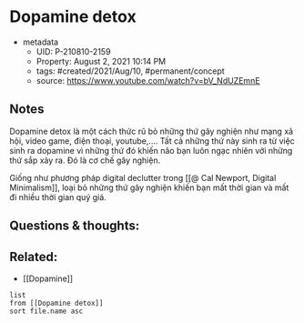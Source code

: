 ---
---

# Dopamine detox

- metadata
	- UID: P-210810-2159
	- Property: August 2, 2021 10:14 PM
	- tags: #created/2021/Aug/10, #permanent/concept 
	- source: https://www.youtube.com/watch?v=bV_NdUZEmnE

## Notes
Dopamine detox là một cách thức rũ bỏ những thứ gây nghiện như mạng xã hội, video game, điện thoại, youtube,.... Tất cả những thứ này sinh ra từ việc sinh ra dopamine vì những thứ đó khiến não bạn luôn ngạc nhiên với những thứ sắp xảy ra. Đó là cơ chế gây nghiện.

Giống như phương pháp digital declutter trong [[@ Cal Newport, Digital Minimalism]], loại bỏ những thứ gây nghiện khiến bạn mất thời gian và mất đi nhiều thời gian quý giá.

## Questions & thoughts:


## Related:
- [[Dopamine]]
```dataview
list
from [[Dopamine detox]]
sort file.name asc
```


